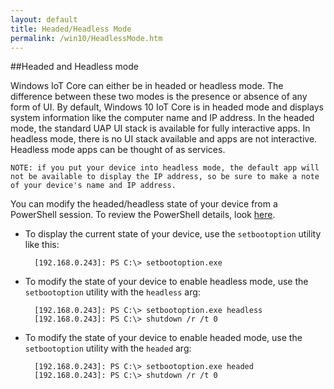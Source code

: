 ```yaml
---
layout: default
title: Headed/Headless Mode
permalink: /win10/HeadlessMode.htm
---
```


<div class="container" markdown="1">

##Headed and Headless mode

Windows IoT Core can either be in headed or headless mode.  The difference between these two modes is the presence or absence of any form of UI.  By default, Windows 10 IoT Core is in headed mode and displays system information like the computer name and IP address.  In the headed mode, the standard UAP UI stack is available for fully interactive apps.  In headless mode, there is no UI stack available and apps are not interactive.  Headless mode apps can be thought of as services.

    NOTE: if you put your device into headless mode, the default app will not be available to display the IP address, so be sure to make a note of your device's name and IP address.

You can modify the headed/headless state of your device from a PowerShell session.  To review the PowerShell details, look [here]({{site.baseurl}}/win10/samples/PowerShell.htm).

* To display the current state of your device, use the `setbootoption` utility like this:

        [192.168.0.243]: PS C:\> setbootoption.exe

* To modify the state of your device to enable headless mode, use the `setbootoption` utility with the `headless` arg:

        [192.168.0.243]: PS C:\> setbootoption.exe headless
        [192.168.0.243]: PS C:\> shutdown /r /t 0

* To modify the state of your device to enable headed mode, use the `setbootoption` utility with the `headed` arg:

        [192.168.0.243]: PS C:\> setbootoption.exe headed
        [192.168.0.243]: PS C:\> shutdown /r /t 0


</div>
